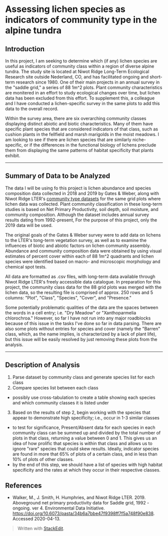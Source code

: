 ﻿
# Assessing lichen species as indicators of community type in the alpine tundra 

## Introduction

In this project, I am seeking to determine which (if any) lichen species are useful as indicators of community class within a region of diverse alpine tundra. The study site is located at Niwot Ridge Long-Term Ecological Research site outside Nederland, CO, and has facilitated ongoing and short-term research since 1980. One of their main projects in an annual survey in the "saddle grid," a series of 88 1m^2 plots. Plant community characteristics are monitered in an effort to study ecological changes over time, but lichen data has been excluded from this effort. To supplement this, a colleague and I have conducted a lichen-specific survey in the same plots to add this data to the overall record. 

Within the survey area, there are six overarching community classes displaying distinct abiotic and biotic characteristics. Many of them have specific plant species that are considered indicators of that class, such as cushion plants in the fellfield and marsh marigolds in the moist meadows. I am looking to see if there are lichen species that are similarly niche-specific, or if the differences in the functional biology of lichens preclude them from displaying the same patterns of habitat specificity that plants exhibit.

******

## Summary of Data to be Analyzed 
The data I will be using fo this project is lichen abundance and species composition data collected in 2018 and 2019 by Gates & Weber, along with Niwot Ridge LTER's [community type datasets](https://portal.edirepository.org/nis/mapbrowse?packageid=knb-lter-nwt.16.4) for the same grid plots where lichen data was collected. Plant community classification in these long-term studies is based on Net Primary Productivity, soil depth, soil moisture, and community composition. Although the dataset includes annual survey results dating from 1992-present, For the purpose of this project, only the 2019 data will be used.  

The original goals of the Gates & Weber survey were to add data on lichens to the LTER's tong-term vegetation survey, as well as to examine the influences of biotic and abiotic factors on lichen community assembly. Abundance and community composition data were obtained by using visual estimates of percent cover within each of 88 1m^2 quadrants and lichen species were identified based on macro- and microscopic morphology and chemical spot tests. 

All data are formatted as .csv files, with long-term data available through Niwot Ridge LTER's freely accessible data catalogue. In preparation for this project, the community class data for the 88 grid plots was merged with the lichen data, so the resulting file is comprised of approx. 250 rows and 5 columns: "Plot", "Class", "Species", "Cover", and "Presence." 

Some potentially problematic qualities of the data are the spaces between the words in a cell entry; i.e. "Dry Meadow" or "Xanthoparmelia chlorochroa." However, so far I have not run into any major roadblocks because of this issue in the tasks I've done so far in data parsing. There are also some plots without entries for species and cover (namely the "Barren" class, which, as the name implies, is characterized by a lack of plant life), but this issue will be easily resolved by just removing these plots from the analysis. 

**************
## Description of Analysis 

1. Parse dataset by community class and generate species list for each class
2. Compare species list between each class 
* possibly use cross-tabulation to create a table showing each species and which community classes it is listed under 
3. Based on the results of step 2, begin working with the species that appear to demonstrate high specificity; i.e., occur in 1-3 similar classes
- to test for significance, Present/Absent data for each species in each community class can be summed up and divided by the total number of plots in that class, returning a value between 0 and 1. This gives us an idea of how prolific that species is within that class and allows us to ignore "rare" species that could skew results. Ideally, indicator species are found in more that 65% of plots of a certain class, and in less than 10% of plots of other classes. 
- by the end of this step, we should have a list of species with high habitat specificity and the rates at which they occur in their respective classes. 

## References 


-   Walker, M., J. Smith, H. Humphries, and Niwot Ridge LTER. 2019. Aboveground net primary productivity data for Saddle grid, 1992 - ongoing. ver 4. Environmental Data Initiative. https://doi.org/10.6073/pasta/34b6a7bbe47f9398ff7f5a748f90e838. Accessed 2020-04-13.
 
> Written with [StackEdit](https://stackedit.io/).
